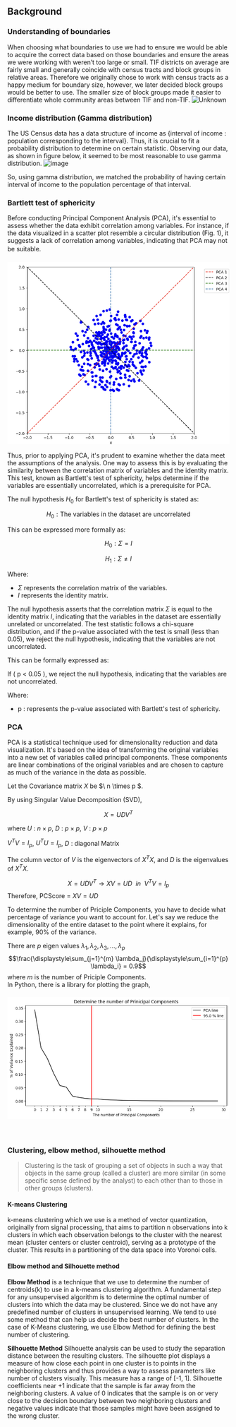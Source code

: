 ## Background
### Understanding of boundaries
When choosing what boundaries to use we had to ensure we would be able to acquire the correct data based on those boundaries and ensure the areas we were working with weren’t too large or small. TIF districts on average are fairly small and generally coincide with census tracts and block groups in relative areas. Therefore we originally chose to work with census tracts as a happy medium for boundary size, however, we later decided block groups would be better to use. The smaller size of block groups made it easier to differentiate whole community areas between TIF and non-TIF.
![Unknown](https://github.com/namdarine/TIF_Chicago_Project/assets/105746802/9851f3dd-9cd3-4647-8627-72d7aafefd6d)


### Income distribution (Gamma distribution)
The US Census data has a data structure of income as {interval of income : population corresponding to the interval}. Thus, it is crucial to fit a probability distribution to determine on certain statistic. Observing our data, as shown in figure below, it seemed to be most reasonable to use gamma distribution.
![image](https://github.com/namdarine/TIF_Chicago_Project/assets/149856512/435603ea-4a1a-44b6-b7e2-d418deba8f4e)


So, using gamma distribution, we matched the probability of having certain interval of income to the population percentage of that interval.

### Bartlett test of sphericity
Before conducting Principal Component Analysis (PCA), it's essential to assess whether the data exhibit correlation among variables. For instance, if the data visualized in a scatter plot resemble a circular distribution (Fig. 1), it suggests a lack of correlation among variables, indicating that PCA may not be suitable.  ㅤ
ㅤㅤㅤㅤㅤㅤㅤㅤㅤㅤㅤㅤㅤㅤㅤㅤㅤㅤㅤㅤㅤㅤㅤㅤㅤㅤㅤㅤㅤㅤㅤㅤㅤㅤㅤㅤㅤㅤㅤㅤㅤㅤㅤㅤㅤㅤㅤㅤㅤㅤㅤ![PCA Background](/_asset/img/Background/Background_PCA.png)

Thus, prior to applying PCA, it's prudent to examine whether the data meet the assumptions of the analysis. One way to assess this is by evaluating the similarity between the correlation matrix of variables and the identity matrix. This test, known as Bartlett's test of sphericity, helps determine if the variables are essentially uncorrelated, which is a prerequisite for PCA.

The null hypothesis $H_0$ for Bartlett's test of sphericity is stated as:

$$
H_0: \text{The variables in the dataset are uncorrelated}
$$

This can be expressed more formally as:

$$
H_0: \Sigma = I
$$

$$
H_1: \Sigma \neq I
$$

Where:
- $\Sigma$ represents the correlation matrix of the variables.
- $I$ represents the identity matrix.

The null hypothesis asserts that the correlation matrix $\Sigma$ is equal to the identity matrix $I$, indicating that the variables in the dataset are essentially unrelated or uncorrelated.
The test statistic follows a chi-square distribution, and if the p-value associated with the test is small (less than 0.05), we reject the null hypothesis, indicating that the variables are not uncorrelated.

This can be formally expressed as:


If \( p < 0.05 \), we reject the null hypothesis, indicating that the variables are not uncorrelated.

Where:
- p : represents the p-value associated with Bartlett's test of sphericity.




### PCA
PCA is a statistical technique used for dimensionality reduction and data visualization. It's based on the idea of transforming the original variables into a new set of variables called principal components. These components are linear combinations of the original variables and are chosen to capture as much of the variance in the data as possible.


Let the Covariance matrix  $X$ be $\ n \times p $.

By using Singular Value Decomposition (SVD),

$$ X = UDV^{T} $$

where $U$ : $n \times p$, $D$ : $p \times p$, $V$ : $p \times p$

$V^{T}V = I_p$, $U^{T}U = I_p$, $D$ : diagonal Matrix

The column vector of $V$ is the eigenvectors of $X^{T}X$, and $D$ is the eigenvalues of $X^{T}X$.

$$X = UDV^{T} \rightarrow XV = UD\ \ in\ \   V^{T}V = I_p$$
Therefore, PCScore = $XV = UD$

To determine the number of Priciple Components, you have to decide what percentage of variance you want to account for.
Let's say we reduce the dimensionality of the entire dataset to the point where it explains, for example, 90% of the variance.

There are $p$ eigen values $\lambda_1, \lambda_2, \lambda_3, ... , \lambda_p$
$$\frac{\displaystyle\sum_{j=1}^{m} \lambda_j}{\displaystyle\sum_{i=1}^{p} \lambda_i} = 0.9$$
where $m$ is the number of Priciple Components.  
In Python, there is a library for plotting the graph,     
ㅤㅤㅤㅤㅤ![PCA](https://github.com/namdarine/TIF_Chicago_Project/blob/main/_asset/img/Background/Determine_the_number_of_Prinicipal_Components.png)

ㅤㅤㅤㅤㅤㅤㅤㅤㅤㅤㅤㅤㅤㅤㅤㅤㅤㅤㅤㅤㅤㅤㅤㅤㅤㅤㅤㅤㅤㅤㅤㅤㅤㅤㅤㅤㅤㅤㅤ


### Clustering, elbow method, silhouette method
> Clustering is the task of grouping a set of objects in such a way that objects in the same group (called a cluster) are more similar (in some specific sense defined by the analyst) to each other than to those in other groups (clusters).

#### K-means Clustering
k-means clustering which we use is a method of vector quantization, originally from signal processing, that aims to partition n observations into k clusters in which each observation belongs to the cluster with the nearest mean (cluster centers or cluster centroid), serving as a prototype of the cluster. This results in a partitioning of the data space into Voronoi cells.

#### Elbow method and Silhouette method
**Elbow Method** is a technique that we use to determine the number of centroids(k) to use in a k-means clustering algorithm. A fundamental step for any unsupervised algorithm is to determine the optimal number of clusters into which the data may be clustered. Since we do not have any predefined number of clusters in unsupervised learning. We tend to use some method that can help us decide the best number of clusters.  In the case of K-Means clustering, we use Elbow Method for defining the best number of clustering. 
  
**Silhouette Method** 
Silhouette analysis can be used to study the separation distance between the resulting clusters. The silhouette plot displays a measure of how close each point in one cluster is to points in the neighboring clusters and thus provides a way to assess parameters like number of clusters visually. This measure has a range of [-1, 1]. Silhouette coefficients near +1 indicate that the sample is far away from the neighboring clusters. A value of 0 indicates that the sample is on or very close to the decision boundary between two neighboring clusters and negative values indicate that those samples might have been assigned to the wrong cluster.

